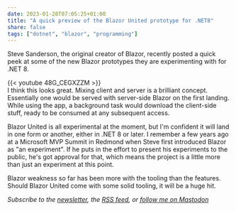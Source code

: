 ```yaml
---
date: 2023-01-28T07:05:25+01:00
title: "A quick preview of the Blazor United prototype for .NET8"
share: false
tags: ["dotnet", "blazor", "programming"]
---
```

Steve Sanderson, the original creator of Blazor, recently posted a quick peek
at some of the new Blazor prototypes they are experimenting with for .NET 8.

{{< youtube 48G_CEGXZZM >}}
<br/>
I think this looks great. Mixing client and server is a brilliant concept.
Essentially one would be served with server-side Blazor on the first landing.
While using the app, a background task would download the client-side stuff,
ready to be consumed at any subsequent access.

Blazor United is all experimental at the moment, but I'm confident it will land
in one form or another, either in .NET 8 or later. I remember a few years ago
at a Microsoft MVP Summit in Redmond when Steve first introduced Blazor as "an
experiment". If he puts in the effort to present his experiments to the public,
he's got approval for that, which means the project is a little more than just
an experiment at this point.

Blazor weakness so far has been more with the tooling than the features. Should
Blazor United come with some solid tooling, it will be a huge hit.

*Subscribe to the [newsletter][nl], the [RSS feed][rss], or [follow me on Mastodon][m]*

 [rss]: https://nicolaiarocci.com/index.xml
 [m]: https://fosstodon.org/@nicola
 [nl]: https://nicolaiarocci.substack.com
